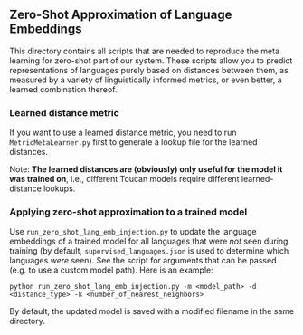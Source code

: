 ## Zero-Shot Approximation of Language Embeddings
This directory contains all scripts that are needed to reproduce the meta learning for zero-shot part of our system. These scripts allow you to predict representations of languages purely based on distances between them, as measured by a variety of linguistically informed metrics, or even better, a learned combination thereof.

### Learned distance metric
If you want to use a learned distance metric, you need to run `MetricMetaLearner.py` first to generate a lookup file for the learned distances.

Note: **The learned distances are (obviously) only useful for the model it was trained on**, i.e., different Toucan models require different learned-distance lookups.


### Applying zero-shot approximation to a trained model

Use `run_zero_shot_lang_emb_injection.py` to update the language embeddings of a trained model for all languages that were *not* seen during training (by default, `supervised_languages.json` is used to determine which languages *were* seen).
See the script for arguments that can be passed (e.g. to use a custom model path). Here is an example:
```
python run_zero_shot_lang_emb_injection.py -m <model_path> -d <distance_type> -k <number_of_nearest_neighbors>
```

By default, the updated model is saved with a modified filename in the same directory.